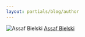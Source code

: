 ```yaml
---
layout: partials/blog/author
---
```


![Assaf Bielski](//assets/img/team/members/small/AssafBielski.jpg)
[Assaf Bielski](https://www.linkedin.com/in/assafbielski/ "link")
